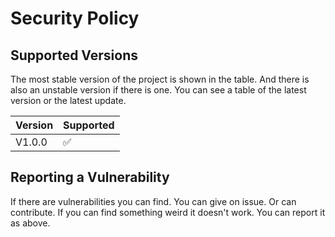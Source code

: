 # Security Policy

## Supported Versions

The most stable version of the project is shown in the table. 
And there is also an unstable version if there is one. You can see a 
table of the latest version or the latest update.

| Version | Supported          |
| ------- | ------------------ |
| V1.0.0  | :white_check_mark: |

## Reporting a Vulnerability

If there are vulnerabilities you can find. You can give on issue. Or can contribute.
If you can find something weird it doesn't work. 
You can report it as above.
